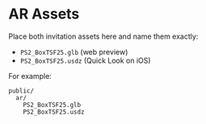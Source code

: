 # AR Assets

Place both invitation assets here and name them exactly:

- `PS2_BoxTSF25.glb` (web preview)
- `PS2_BoxTSF25.usdz` (Quick Look on iOS)

For example:
```
public/
  ar/
    PS2_BoxTSF25.glb
    PS2_BoxTSF25.usdz
```
